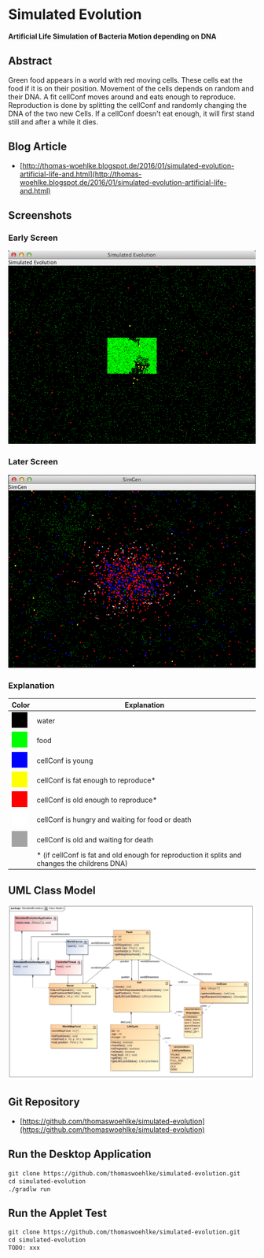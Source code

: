 # Simulated Evolution

**Artificial Life Simulation of Bacteria Motion depending on DNA**

## Abstract

Green food appears in a world with red moving cells. These cells eat the food if it is on their position.
Movement of the cells depends on random and their DNA. A fit cellConf moves around and eats enough to reproduce.
Reproduction is done by splitting the cellConf and randomly changing the DNA of the two new Cells.
If a cellConf doesn't eat enough, it will first stand still and after a while it dies.

## Blog Article 
* [http://thomas-woehlke.blogspot.de/2016/01/simulated-evolution-artificial-life-and.html](http://thomas-woehlke.blogspot.de/2016/01/simulated-evolution-artificial-life-and.html)

## Screenshots

### Early Screen 

![Early Screen](src/main/resources/img/screen1.png)

### Later Screen 

![Later Screen](src/main/resources/img/screen2.png)

### Explanation

| Color | Explanation |
|-------|-------------|
| ![](src/main/resources/img/black.png) | water           |
| ![](src/main/resources/img/green.png) | food            |
| ![](src/main/resources/img/blue.png) | cellConf is young   |
| ![](src/main/resources/img/yellow.png)  | cellConf is fat enough to reproduce*   |
| ![](src/main/resources/img/red.png)  | cellConf is old enough to reproduce*   |
| ![](src/main/resources/img/light_gray.png)  | cellConf is hungry and waiting for food or death   |
| ![](src/main/resources/img/dark_gray.png)  | cellConf is old and waiting for death   |
| &nbsp; | * (if cellConf is fat and old enough for reproduction it splits and changes the childrens DNA)   |


## UML Class Model

![UML Class Model](src/main/resources/img/Class_Model.jpg)

## Git Repository
* [https://github.com/thomaswoehlke/simulated-evolution](https://github.com/thomaswoehlke/simulated-evolution)

## Run the Desktop Application
```
git clone https://github.com/thomaswoehlke/simulated-evolution.git
cd simulated-evolution
./gradlw run
```

## Run the Applet Test
```
git clone https://github.com/thomaswoehlke/simulated-evolution.git
cd simulated-evolution
TODO: xxx
```


